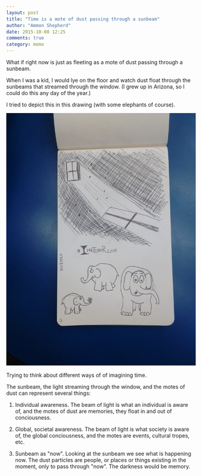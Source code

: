 ```yaml
---
layout: post
title: "Time is a mote of dust passing through a sunbeam"
author: "Ammon Shepherd"
date: 2015-10-08 12:25
comments: true
category: memo
---
```


What if right now is just as fleeting as a mote of dust passing through a sunbeam. 

When I was a kid, I would lye on the floor and watch dust float through the
sunbeams that streamed through the window. (I grew up in Arizona, so I could do
this any day of the year.)

I tried to depict this in this drawing (with some elephants of course).

![Dust in sunbeam](/images/inktober/2015-10-07-ammon-dust.jpg)

Trying to think about different ways of of imagining time. 

The sunbeam, the light streaming through the window, and the motes of dust can
represent several things: 

1. Individual awareness. The beam of light is what an individual is aware of,
   and the motes of dust are memories, they float in and out of conciousness.

2. Global, societal awareness. The beam of light is what society is aware of,
   the global conciousness, and the motes are events, cultural tropes, etc.

3. Sunbeam as "now". Looking at the sunbeam we see what is happening now. The
   dust particles are people, or places or things existing in the moment, only
   to pass through "now". The darkness would be memory.

